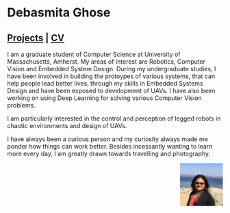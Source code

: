 # Debasmita Ghose

## [Projects](https://debasmitaghose.github.io/Projects/) | [CV](https://debasmitaghose.github.io/CV/)

I am a graduate student of Computer Science at University of Massachusetts, Amherst. My areas of interest are Robotics, Computer Vision and Embedded System Design. During my undergraduate studies, I have been involved in building the protoypes of various systems, that can help people lead better lives, through my skills in Embedded Systems Design and have been exposed to development of UAVs. I have also been working on using Deep Learning for solving various Computer Vision problems. 

I am particularly interested in the control and perception of legged robots in chaotic environments and design of UAVs.

I have always been a curious person and my curiosity always made me ponder how things can work better. Besides incessantly wanting to learn more every day, I am greatly drawn towards travelling and photography. 
<p>
<img src="profile.jpg" width="100" height="100" align="right"/>
</p>
